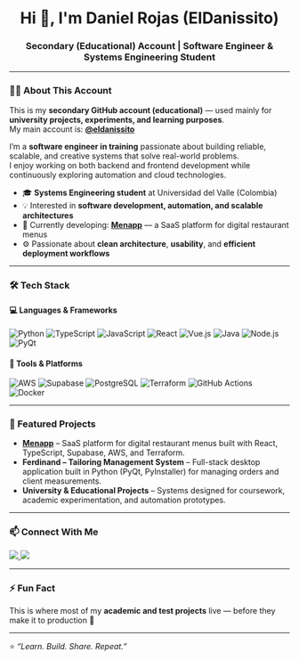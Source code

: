 <!-- ✨ GitHub Profile README ✨ -->

<h1 align="center">Hi 👋, I'm Daniel Rojas (ElDanissito)</h1>
<h3 align="center">Secondary (Educational) Account | Software Engineer & Systems Engineering Student</h3>

---

### 🧑‍💼 About This Account
This is my **secondary GitHub account (educational)** — used mainly for **university projects, experiments, and learning purposes**.  
My main account is: [**@eldanissito**](https://github.com/eldanissito)  

I’m a **software engineer in training** passionate about building reliable, scalable, and creative systems that solve real-world problems.  
I enjoy working on both backend and frontend development while continuously exploring automation and cloud technologies.

- 🎓 **Systems Engineering student** at Universidad del Valle (Colombia)  
- 💡 Interested in **software development, automation, and scalable architectures**  
- 🧠 Currently developing: [**Menapp**](https://menapp.co) — a SaaS platform for digital restaurant menus  
- ⚙️ Passionate about **clean architecture**, **usability**, and **efficient deployment workflows**

---

### 🛠️ Tech Stack

#### 💻 Languages & Frameworks
![Python](https://img.shields.io/badge/-Python-3776AB?style=flat&logo=python&logoColor=white)
![TypeScript](https://img.shields.io/badge/-TypeScript-3178C6?style=flat&logo=typescript&logoColor=white)
![JavaScript](https://img.shields.io/badge/-JavaScript-F7DF1E?style=flat&logo=javascript&logoColor=black)
![React](https://img.shields.io/badge/-React-61DAFB?style=flat&logo=react&logoColor=black)
![Vue.js](https://img.shields.io/badge/-Vue.js-4FC08D?style=flat&logo=vue.js&logoColor=white)
![Java](https://img.shields.io/badge/-Java-007396?style=flat&logo=java&logoColor=white)
![Node.js](https://img.shields.io/badge/-Node.js-339933?style=flat&logo=node.js&logoColor=white)
![PyQt](https://img.shields.io/badge/-PyQt-41CD52?style=flat&logo=qt&logoColor=white)

#### 🧰 Tools & Platforms
![AWS](https://img.shields.io/badge/-AWS-232F3E?style=flat&logo=amazon-aws&logoColor=white)
![Supabase](https://img.shields.io/badge/-Supabase-3ECF8E?style=flat&logo=supabase&logoColor=white)
![PostgreSQL](https://img.shields.io/badge/-PostgreSQL-336791?style=flat&logo=postgresql&logoColor=white)
![Terraform](https://img.shields.io/badge/-Terraform-7B42BC?style=flat&logo=terraform&logoColor=white)
![GitHub Actions](https://img.shields.io/badge/-GitHub%20Actions-2088FF?style=flat&logo=github-actions&logoColor=white)
![Docker](https://img.shields.io/badge/-Docker-2496ED?style=flat&logo=docker&logoColor=white)

---

### 🚀 Featured Projects
- **[Menapp](https://menapp.co)** – SaaS platform for digital restaurant menus built with React, TypeScript, Supabase, AWS, and Terraform.  
- **Ferdinand – Tailoring Management System** – Full-stack desktop application built in Python (PyQt, PyInstaller) for managing orders and client measurements.  
- **University & Educational Projects** – Systems designed for coursework, academic experimentation, and automation prototypes.

---

### 📫 Connect With Me
<p align="left">
  <a href="linkedin.com/in/daniel-rojas-barreneche-b732b6229" target="_blank">
    <img src="https://img.shields.io/badge/-LinkedIn-0077B5?style=flat&logo=linkedin&logoColor=white"/>
  </a>
  <a href="mailto:rojasbarrenechedaniel@gmail.com">
    <img src="https://img.shields.io/badge/-Email-D14836?style=flat&logo=gmail&logoColor=white"/>
  </a>
</p>

---

### ⚡ Fun Fact
This is where most of my **academic and test projects** live — before they make it to production 🚀

---

⭐️ *“Learn. Build. Share. Repeat.”*
